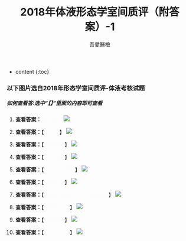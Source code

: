 ﻿---
layout: post
title:  "2018年体液形态学室间质评（附答案）-1"
categories: 室间质评
tags: 形态学 体液
author: 吾愛醫檢
---

* content
{:toc}

### 以下图片选自2018年形态学室间质评-体液考核试题
##### 如何查看答:选中“【】”里面的内容即可查看

1. **查看答案：**<font color="#FCFCFC">红细胞：</font>
![](http://m.qpic.cn/psb?/V10ERWVs2gqn6Q/sYY4M7V5pW5LZr.eJ4CCy9ZnM*thQ1cQuFV9OtLj0Is!/b/dDUBAAAAAAAA&bo=ogLbAQAAAAADRxg!&rf=viewer_4)




2. **查看答案：**【<font color="#FCFCFC">白细胞</font>】
![](http://m.qpic.cn/psb?/V10ERWVs2gqn6Q/k32JMy*Y.kj1.dzAQ9gg5T7KSz*Gdaw.jji4S9YqeRc!/b/dDMBAAAAAAAA&bo=3QFCAQAAAAADJ50!&rf=viewer_4)

3. **查看答案：**【<font color="#FCFCFC">脂肪管型</font>】
![](http://m.qpic.cn/psb?/V10ERWVs2gqn6Q/2qZ4ROpppoUDegs9N.Bum33RCDfm6p91t9vArvdV81I!/b/dDMBAAAAAAAA&bo=3AE*AQAAAAADJ.E!&rf=viewer_4)

4. **查看答案：**【<font color="#FCFCFC">尿酸结晶</font>】
![](http://m.qpic.cn/psb?/V10ERWVs2gqn6Q/aFTtR6yolYWSKBs4eIZ2LnEjIAabT46v7fpc6GxAaiw!/b/dDQBAAAAAAAA&bo=XwKzAQAAAAADN*0!&rf=viewer_4)

5. **查看答案：**【<font color="#FCFCFC">移行上皮细胞</font>】
![](http://m.qpic.cn/psb?/V10ERWVs2gqn6Q/cW*XPYV2wivbJRWl.ViNqGbH.T0NcyW3v*QrkssbLM0!/b/dDQBAAAAAAAA&bo=agKhAQAAAAADN9o!&rf=viewer_4)

6. **查看答案：**【<font color="#FCFCFC">颗粒管型</font>】
![](http://m.qpic.cn/psb?/V10ERWVs2gqn6Q/QJhqnBuAfq2Dp7DQO*YR39BOAo3SMhWrSSrjrRx3.cQ!/b/dDcBAAAAAAAA&bo=6QHWAQAAAAADNy0!&rf=viewer_4)

7. **查看答案：**【<font color="#FCFCFC">磷酸氨镁结晶（三联磷酸盐）</font>】
![](http://m.qpic.cn/psb?/V10ERWVs2gqn6Q/XqkaiAlJQ*GI7j9FGREq2qTEVAIsddEMaX9h3GdNl04!/b/dDMBAAAAAAAA&bo=wgJgAQAAAAADN7M!&rf=viewer_4)

8. **查看答案：**【<font color="#FCFCFC">胆固醇结晶</font>】
![](http://m.qpic.cn/psb?/V10ERWVs2gqn6Q/NC3AxX6TTE9EZnVDvlYMIQaHcxNK*bySPC1bjMhjQck!/b/dDQBAAAAAAAA&bo=ogFIAgAAAAADJ.s!&rf=viewer_4)

9. **查看答案：**【<font color="#FCFCFC">颗粒管型</font>】
![](http://m.qpic.cn/psb?/V10ERWVs2gqn6Q/TfdCl6TRVcmhvZWEHJzNcFKZ0fZFIkBtPtrGKSCyO38!/b/dDIBAAAAAAAA&bo=ogFrAQAAAAADF*s!&rf=viewer_4)

10. **查看答案：**【<font color="#FCFCFC">红细胞管型</font>】
![](http://m.qpic.cn/psb?/V10ERWVs2gqn6Q/1mhDVBAhRuEvEsL4yBoKcG1RT4Sz5WHfVD87zj2fr*Q!/b/dEYBAAAAAAAA&bo=jQEEAQAAAAADJ4s!&rf=viewer_4)